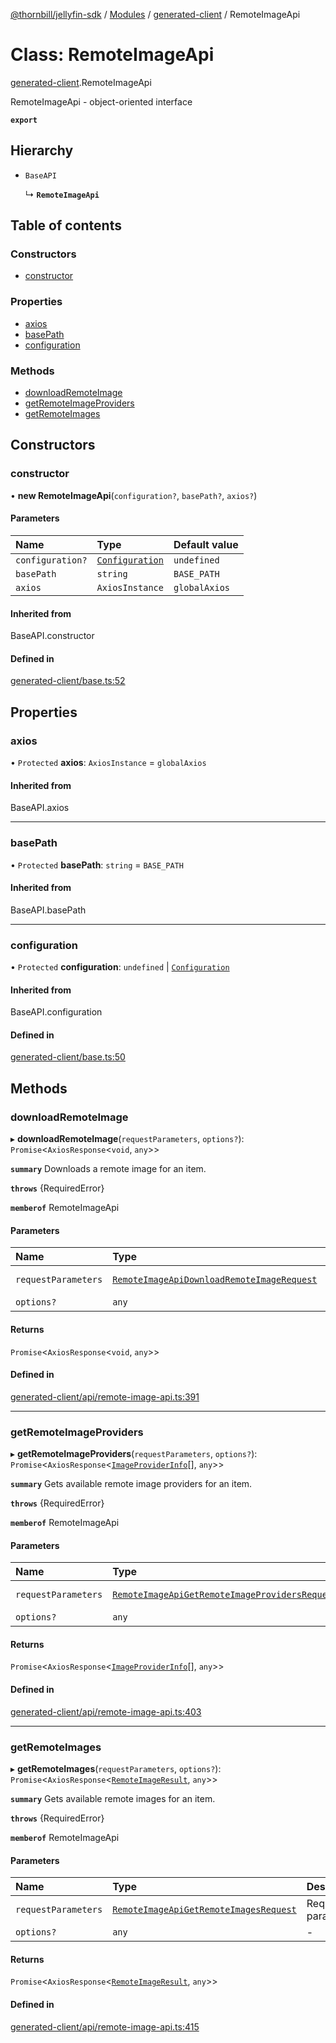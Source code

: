 [@thornbill/jellyfin-sdk](../README.md) / [Modules](../modules.md) / [generated-client](../modules/generated_client.md) / RemoteImageApi

# Class: RemoteImageApi

[generated-client](../modules/generated_client.md).RemoteImageApi

RemoteImageApi - object-oriented interface

**`export`**

## Hierarchy

- `BaseAPI`

  ↳ **`RemoteImageApi`**

## Table of contents

### Constructors

- [constructor](generated_client.RemoteImageApi.md#constructor)

### Properties

- [axios](generated_client.RemoteImageApi.md#axios)
- [basePath](generated_client.RemoteImageApi.md#basepath)
- [configuration](generated_client.RemoteImageApi.md#configuration)

### Methods

- [downloadRemoteImage](generated_client.RemoteImageApi.md#downloadremoteimage)
- [getRemoteImageProviders](generated_client.RemoteImageApi.md#getremoteimageproviders)
- [getRemoteImages](generated_client.RemoteImageApi.md#getremoteimages)

## Constructors

### constructor

• **new RemoteImageApi**(`configuration?`, `basePath?`, `axios?`)

#### Parameters

| Name | Type | Default value |
| :------ | :------ | :------ |
| `configuration?` | [`Configuration`](generated_client.Configuration.md) | `undefined` |
| `basePath` | `string` | `BASE_PATH` |
| `axios` | `AxiosInstance` | `globalAxios` |

#### Inherited from

BaseAPI.constructor

#### Defined in

[generated-client/base.ts:52](https://github.com/thornbill/jellyfin-sdk-typescript/blob/eb13db7/src/generated-client/base.ts#L52)

## Properties

### axios

• `Protected` **axios**: `AxiosInstance` = `globalAxios`

#### Inherited from

BaseAPI.axios

___

### basePath

• `Protected` **basePath**: `string` = `BASE_PATH`

#### Inherited from

BaseAPI.basePath

___

### configuration

• `Protected` **configuration**: `undefined` \| [`Configuration`](generated_client.Configuration.md)

#### Inherited from

BaseAPI.configuration

#### Defined in

[generated-client/base.ts:50](https://github.com/thornbill/jellyfin-sdk-typescript/blob/eb13db7/src/generated-client/base.ts#L50)

## Methods

### downloadRemoteImage

▸ **downloadRemoteImage**(`requestParameters`, `options?`): `Promise`<`AxiosResponse`<`void`, `any`\>\>

**`summary`** Downloads a remote image for an item.

**`throws`** {RequiredError}

**`memberof`** RemoteImageApi

#### Parameters

| Name | Type | Description |
| :------ | :------ | :------ |
| `requestParameters` | [`RemoteImageApiDownloadRemoteImageRequest`](../interfaces/generated_client.RemoteImageApiDownloadRemoteImageRequest.md) | Request parameters. |
| `options?` | `any` | - |

#### Returns

`Promise`<`AxiosResponse`<`void`, `any`\>\>

#### Defined in

[generated-client/api/remote-image-api.ts:391](https://github.com/thornbill/jellyfin-sdk-typescript/blob/eb13db7/src/generated-client/api/remote-image-api.ts#L391)

___

### getRemoteImageProviders

▸ **getRemoteImageProviders**(`requestParameters`, `options?`): `Promise`<`AxiosResponse`<[`ImageProviderInfo`](../interfaces/index.api.ImageProviderInfo.md)[], `any`\>\>

**`summary`** Gets available remote image providers for an item.

**`throws`** {RequiredError}

**`memberof`** RemoteImageApi

#### Parameters

| Name | Type | Description |
| :------ | :------ | :------ |
| `requestParameters` | [`RemoteImageApiGetRemoteImageProvidersRequest`](../interfaces/generated_client.RemoteImageApiGetRemoteImageProvidersRequest.md) | Request parameters. |
| `options?` | `any` | - |

#### Returns

`Promise`<`AxiosResponse`<[`ImageProviderInfo`](../interfaces/index.api.ImageProviderInfo.md)[], `any`\>\>

#### Defined in

[generated-client/api/remote-image-api.ts:403](https://github.com/thornbill/jellyfin-sdk-typescript/blob/eb13db7/src/generated-client/api/remote-image-api.ts#L403)

___

### getRemoteImages

▸ **getRemoteImages**(`requestParameters`, `options?`): `Promise`<`AxiosResponse`<[`RemoteImageResult`](../interfaces/index.api.RemoteImageResult.md), `any`\>\>

**`summary`** Gets available remote images for an item.

**`throws`** {RequiredError}

**`memberof`** RemoteImageApi

#### Parameters

| Name | Type | Description |
| :------ | :------ | :------ |
| `requestParameters` | [`RemoteImageApiGetRemoteImagesRequest`](../interfaces/generated_client.RemoteImageApiGetRemoteImagesRequest.md) | Request parameters. |
| `options?` | `any` | - |

#### Returns

`Promise`<`AxiosResponse`<[`RemoteImageResult`](../interfaces/index.api.RemoteImageResult.md), `any`\>\>

#### Defined in

[generated-client/api/remote-image-api.ts:415](https://github.com/thornbill/jellyfin-sdk-typescript/blob/eb13db7/src/generated-client/api/remote-image-api.ts#L415)
